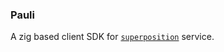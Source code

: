 ### Pauli
A zig based client SDK for [`superposition`](https://github.com/juspay/superposition) service.


